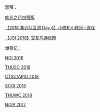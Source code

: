 题解：

[啖光之花加强版](poly2.html)

[【2018 集训队互测 Day 4】小修和小栋玩♂游戏](mcfx.html)

[【JOI 2018】交互与通信题](JOI2018_communication.html)

爆零记：

[NOI 2018](NOI18.html)

[THUSC 2018](THUSC.html)

[CTSC/APIO 2018](CTSC-APIO.html)

[SCOI 2018](SCOI.html)

[THUWC 2018](THUWC.html)

[NOIP 2017](NOIP.html)